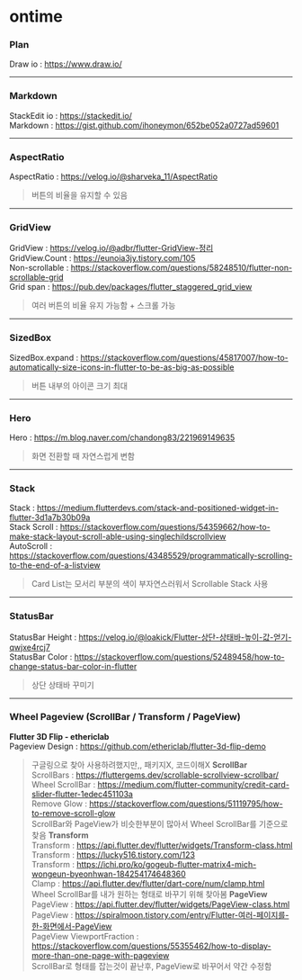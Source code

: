 # ontime



### Plan
Draw io : https://www.draw.io/ <br/>

---
### Markdown
StackEdit io : https://stackedit.io/ <br/>
Markdown : https://gist.github.com/ihoneymon/652be052a0727ad59601 <br/>

---
### AspectRatio
AspectRatio : https://velog.io/@sharveka_11/AspectRatio <br/>
> 버튼의 비율을 유지할 수 있음

---
### GridView
GridView : https://velog.io/@adbr/flutter-GridView-정리 <br/>
GridView.Count : https://eunoia3jy.tistory.com/105 <br/>
Non-scrollable : https://stackoverflow.com/questions/58248510/flutter-non-scrollable-grid <br/>
Grid span : https://pub.dev/packages/flutter_staggered_grid_view <br/>
> 여러 버튼의 비율 유지 가능함 + 스크롤 가능

---
### SizedBox
SizedBox.expand : https://stackoverflow.com/questions/45817007/how-to-automatically-size-icons-in-flutter-to-be-as-big-as-possible <br/>
> 버튼 내부의 아이콘 크기 최대

---
### Hero
Hero : https://m.blog.naver.com/chandong83/221969149635 <br/>
> 화면 전환할 때  자연스럽게 변함

---
### Stack
Stack : https://medium.flutterdevs.com/stack-and-positioned-widget-in-flutter-3d1a7b30b09a <br/>
Stack Scroll : https://stackoverflow.com/questions/54359662/how-to-make-stack-layout-scroll-able-using-singlechildscrollview <br/>
AutoScroll : https://stackoverflow.com/questions/43485529/programmatically-scrolling-to-the-end-of-a-listview <br/>
> Card List는 모서리 부분의 색이 부자연스러워서 Scrollable Stack 사용

---
### StatusBar
StatusBar Height : https://velog.io/@loakick/Flutter-상단-상태바-높이-값-얻기-qwjxe4rcj7 <br/>
StatusBar Color : https://stackoverflow.com/questions/52489458/how-to-change-status-bar-color-in-flutter <br/>
> 상단 상태바 꾸미기

---
### Wheel Pageview (ScrollBar / Transform / PageView)
**Flutter 3D Flip - ethericlab** <br/>
Pageview Design : https://github.com/ethericlab/flutter-3d-flip-demo <br/>
> 구글링으로 찾아 사용하려했지만,, 패키지X, 코드이해X
**ScrollBar** <br/>
ScrollBars : https://fluttergems.dev/scrollable-scrollview-scrollbar/ <br/>
Wheel ScrollBar : https://medium.com/flutter-community/credit-card-slider-flutter-1edec451103a <br/>
Remove Glow : https://stackoverflow.com/questions/51119795/how-to-remove-scroll-glow <br/>
> ScrollBar와 PageView가 비슷한부분이 많아서 Wheel ScrollBar를 기준으로 찾음
**Transform** <br/>
Transform : https://api.flutter.dev/flutter/widgets/Transform-class.html <br/>
Transform : https://lucky516.tistory.com/123 <br/>
Transform : https://ichi.pro/ko/gogeub-flutter-matrix4-mich-wongeun-byeonhwan-184254174648360 <br/>
Clamp : https://api.flutter.dev/flutter/dart-core/num/clamp.html <br/>
> Wheel ScrollBar를 내가 원하는 형태로 바꾸기 위해 찾아봄
**PageView** <br/>
PageView : https://api.flutter.dev/flutter/widgets/PageView-class.html  <br/>
PageView : https://spiralmoon.tistory.com/entry/Flutter-여러-페이지를-한-화면에서-PageView <br/>
PageView ViewportFraction : https://stackoverflow.com/questions/55355462/how-to-display-more-than-one-page-with-pageview <br/>
> ScrollBar로 형태를 잡는것이 끝난후, PageView로 바꾸어서 약간 수정함

